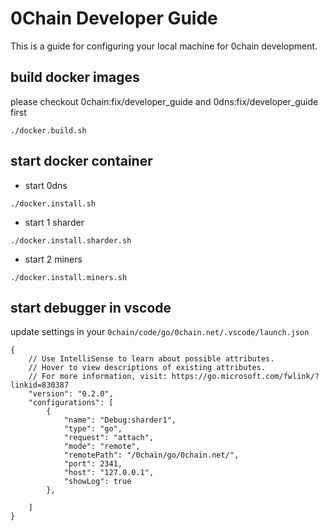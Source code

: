 # 0Chain Developer Guide
This is a guide for configuring your local machine for 0chain development.  


## build docker images

please checkout 0chain:fix/developer_guide and 0dns:fix/developer_guide first

```
./docker.build.sh

```

## start docker container
- start 0dns
```
./docker.install.sh
```
- start 1 sharder
```
./docker.install.sharder.sh
```
- start 2 miners
```
./docker.install.miners.sh
```


## start debugger in vscode
update settings in your `0chain/code/go/0chain.net/.vscode/launch.json`

```
{
    // Use IntelliSense to learn about possible attributes.
    // Hover to view descriptions of existing attributes.
    // For more information, visit: https://go.microsoft.com/fwlink/?linkid=830387
    "version": "0.2.0",
    "configurations": [
        {
            "name": "Debug:sharder1",
            "type": "go",
            "request": "attach",
            "mode": "remote",
            "remotePath": "/0chain/go/0chain.net/",
            "port": 2341,
            "host": "127.0.0.1",
            "showLog": true
        },

    ]
}
```


